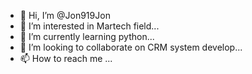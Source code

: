 - 👋 Hi, I’m @Jon919Jon
- 👀 I’m interested in Martech field...
- 🌱 I’m currently learning python...
- 💞️ I’m looking to collaborate on CRM system develop...
- 📫 How to reach me ...

<!---
Jon919Jon/Jon919Jon is a ✨ special ✨ repository because its `README.md` (this file) appears on your GitHub profile.
You can click the Preview link to take a look at your changes.
--->
